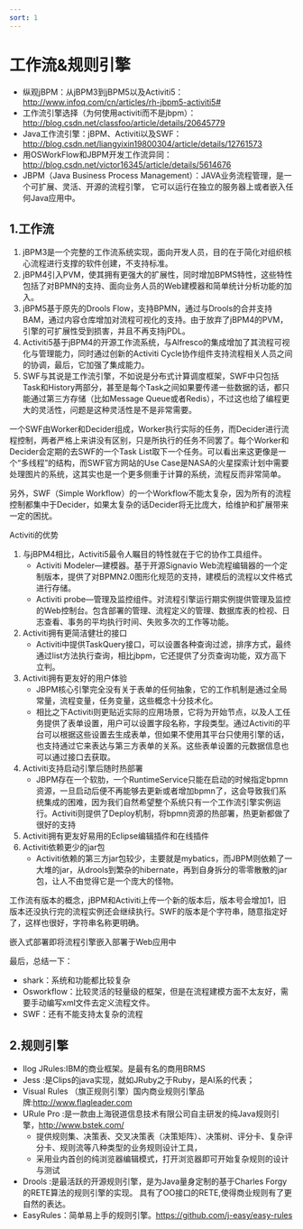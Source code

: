 ```yaml
---
sort: 1
---
```

# 工作流&规则引擎


- 纵观jBPM：从jBPM3到jBPM5以及Activiti5：http://www.infoq.com/cn/articles/rh-jbpm5-activiti5#
- 工作流引擎选择（为何使用activiti而不是jbpm）：http://blog.csdn.net/classfoo/article/details/20645779
- Java工作流引擎：jBPM、Activiti以及SWF：http://blog.csdn.net/liangyixin19800304/article/details/12761573
- 用OSWorkFlow和JBPM开发工作流异同：http://blog.csdn.net/victor16345/article/details/5614676
- JBPM（Java Business Process Management）：JAVA业务流程管理，是一个可扩展、灵活、开源的流程引擎， 它可以运行在独立的服务器上或者嵌入任何Java应用中。


## 1.工作流
1. jBPM3是一个完整的工作流系统实现，面向开发人员，目的在于简化对组织核心流程进行支撑的软件创建，不支持标准。
2. jBPM4引入PVM，使其拥有更强大的扩展性，同时增加BPMS特性，这些特性包括了对BPMN的支持、面向业务人员的Web建模器和简单统计分析功能的加入。
3. jBPM5基于原先的Drools Flow，支持BPMN，通过与Drools的合并支持BAM，通过内容仓库增加对流程可视化的支持。由于放弃了jBPM4的PVM，引擎的可扩展性受到损害，并且不再支持jPDL。
4. Activiti5基于jBPM4的开源工作流系统，与Alfresco的集成增加了其流程可视化与管理能力，同时通过创新的Activiti Cycle协作组件支持流程相关人员之间的协调，最后，它加强了集成能力。
5. SWF与其说是工作流引擎，不如说是分布式计算调度框架，SWF中只包括Task和History两部分，甚至是每个Task之间如果要传递一些数据的话，都只能通过第三方存储（比如Message Queue或者Redis），不过这也给了编程更大的灵活性，问题是这种灵活性是不是非常需要。

一个SWF由Worker和Decider组成，Worker执行实际的任务，而Decider进行流程控制，两者严格上来讲没有区别，只是所执行的任务不同罢了。每个Worker和Decider会定期的去SWF的一个Task List取下一个任务。可以看出来这更像是一个“多线程”的结构，而SWF官方网站的Use Case是NASA的火星探索计划中需要处理图片的系统，这其实也是一个更多侧重于计算的系统，流程反而非常简单。

另外，SWF（Simple Workflow）的一个Workflow不能太复杂，因为所有的流程控制都集中于Decider，如果太复杂的话Decider将无比庞大，给维护和扩展带来一定的困扰。


Activiti的优势
1. 与jBPM4相比，Activiti5最令人瞩目的特性就在于它的协作工具组件。
    - Activiti Modeler—建模器。基于开源Signavio Web流程编辑器的一个定制版本，提供了对BPMN2.0图形化规范的支持，建模后的流程以文件格式进行存储。
    - Activiti probe—管理及监控组件。对流程引擎运行期实例提供管理及监控的Web控制台。包含部署的管理、流程定义的管理、数据库表的检视、日志查看、事务的平均执行时间、失败多次的工作等功能。
2. Activiti拥有更简洁健壮的接口
    - Activiti中提供TaskQuery接口，可以设置各种查询过滤，排序方式，最终通过list方法执行查询，相比jbpm，它还提供了分页查询功能，双方高下立判。
3. Activiti拥有更友好的用户体验
    - JBPM核心引擎完全没有关于表单的任何抽象，它的工作机制是通过全局常量，流程变量，任务变量，这些概念十分技术化。
    - 相比之下Activiti则更贴近实际的应用场景，它将为开始节点，以及人工任务提供了表单设置，用户可以设置字段名称，字段类型。通过Activiti的平台可以根据这些设置去生成表单，但如果不使用其平台只使用引擎的话，也支持通过它来表达与第三方表单的关系。这些表单设置的元数据信息也可以通过接口去获取。
4. Activiti支持启动引擎后随时热部署
    - JBPM存在一个软肋，一个RuntimeService只能在启动的时候指定bpmn资源，一旦启动后便不再能够去更新或者增加bpmn了，这会导致我们系统集成的困难，因为我们自然希望整个系统只有一个工作流引擎实例运行。Activiti则提供了Deploy机制，将bpmn资源的热部署，热更新都做了很好的支持
5. Activiti拥有更友好易用的Eclipse编辑插件和在线插件
6. Activiti依赖更少的jar包
    - Activiti依赖的第三方jar包较少，主要就是mybatics，而JBPM则依赖了一大堆的jar，从drools到繁杂的hibernate，再到自身拆分的零零散散的jar包，让人不由觉得它是一个庞大的怪物。

工作流有版本的概念，jBPM和Activiti上传一个新的版本后，版本号会增加1，旧版本还没执行完的流程实例还会继续执行。SWF的版本是个字符串，随意指定好了，这样也很好，字符串名称更明确。

嵌入式部署即将流程引擎嵌入部署于Web应用中

最后，总结一下：
- shark：系统和功能都比较复杂
- Osworkflow：比较灵活的轻量级的框架，但是在流程建模方面不太友好，需要手动编写xml文件去定义流程文件。
- SWF：还有不能支持太复杂的流程

## 2.规则引擎
- Ilog JRules:IBM的商业框架。是最有名的商用BRMS
- Jess :是Clips的java实现，就如JRuby之于Ruby，是AI系的代表；
- Visual Rules （旗正规则引擎）国内商业规则引擎品牌:http://www.flagleader.com
- URule Pro :是一款由上海锐道信息技术有限公司自主研发的纯Java规则引擎，http://www.bstek.com/
    - 提供规则集、决策表、交叉决策表（决策矩阵）、决策树、评分卡、复杂评分卡、规则流等八种类型的业务规则设计工具，
    - 采用业内首创的纯浏览器编辑模式，打开浏览器即可开始复杂规则的设计与测试
- Drools :是最活跃的开源规则引擎，是为Java量身定制的基于Charles  Forgy的RETE算法的规则引擎的实现。 具有了OO接口的RETE,使得商业规则有了更自然的表达。
- EasyRules：简单易上手的规则引擎。https://github.com/j-easy/easy-rules